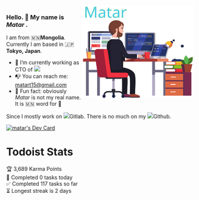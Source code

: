 
<img align="right" src="./matar.svg" width="300" height="250">
<!-- <img src="https://raw.githubusercontent.com/matart15/matart15/master/coder.svg" width="100%" height="250"> -->

### Hello. 👋 My name is *Matar* . 

I am from 🇲🇳**Mongolia**. Currently I am based in 🇯🇵**Tokyo, Japan**. 

- 🔭 I’m currently working as CTO of [<img src="http://www.goldware.jp/wp-content/uploads/2017/10/goldware-logo7.png" height="24" />](http://www.goldware.jp/)
- 📭 You can reach me: matart15@gmail.com
- 🤭 Fun fact: obviously *Matar* is not my real name. It is 🇲🇳 word for 🐊


Since I mostly work on <img src="https://cdn-icons-png.flaticon.com/24/5968/5968853.png" width="10" />Gitlab. There is no much on my <img src="https://cdn-icons-png.flaticon.com/24/733/733609.png" width="10" />Github. 

<a href="https://app.daily.dev/matart15"><img src="https://api.daily.dev/devcards/4747396cdd8f4de9a4e4957ca7b70c44.png?r=6tm" width="400" alt="matar's Dev Card"/></a>

# Todoist Stats

<!-- TODO-IST:START -->
🏆  3,689 Karma Points           
🌸  Completed 0 tasks today           
✅  Completed 117 tasks so far           
⏳  Longest streak is 2 days
<!-- TODO-IST:END -->

